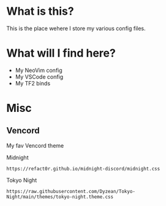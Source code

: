# What is this?

This is the place wehere I store my various config files.

# What will I find here?

- My NeoVim config
- My VSCode config
- My TF2 binds

# Misc

## Vencord

My fav Vencord theme

Midnight

```
https://refact0r.github.io/midnight-discord/midnight.css
```

Tokyo Night

```
https://raw.githubusercontent.com/Dyzean/Tokyo-Night/main/themes/tokyo-night.theme.css
```
